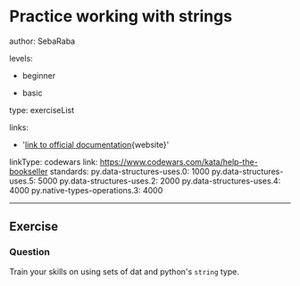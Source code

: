 # Practice working with strings
author: SebaRaba

levels:

  - beginner

  - basic

type: exerciseList

links:

  - '[link to official documentation](https://docs.python.org/3/tutorial/datastructures.html){website}'

linkType: codewars
link: https://www.codewars.com/kata/help-the-bookseller
standards:
  py.data-structures-uses.0: 1000
  py.data-structures-uses.5: 5000
  py.data-structures-uses.2: 2000
  py.data-structures-uses.4: 4000
  py.native-types-operations.3: 4000

---
## Exercise
### Question
Train your skills on using sets of dat and python's `string` type.
